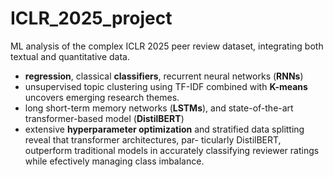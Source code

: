 # ICLR_2025_project
ML analysis of the complex ICLR 2025 peer review dataset, integrating both textual and quantitative data. 
- **regression**, classical **classifiers**, recurrent neural networks (**RNNs**)
- unsupervised topic clustering using TF-IDF  combined with **K-means** uncovers emerging research themes.
- long short-term memory networks (**LSTMs**), and state-of-the-art transformer-based model (**DistilBERT**)
- extensive **hyperparameter optimization** and stratified data splitting reveal that transformer architectures, par-
ticularly DistilBERT, outperform traditional models in accurately classifying reviewer ratings while efectively
managing class imbalance.

